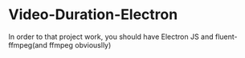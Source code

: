 # Video-Duration-Electron

In order to that project work, you should have Electron JS and fluent-ffmpeg(and ffmpeg obviouslly)
